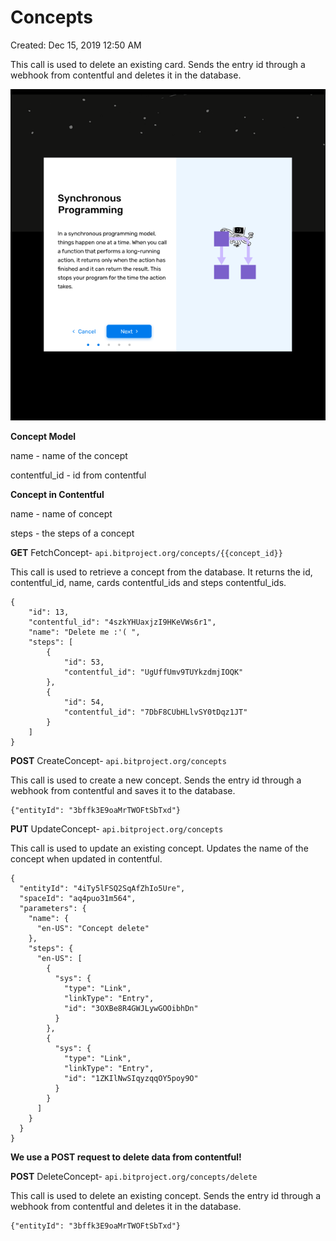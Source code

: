 # Concepts

Created: Dec 15, 2019 12:50 AM

This call is used to delete an existing card. Sends the entry id through a webhook from contentful and deletes it in the database.

![Concepts/Screen_Shot_2019-12-13_at_6.01.29_PM.png](Concepts/Screen_Shot_2019-12-13_at_6.01.29_PM.png)

**Concept Model**

name - name of the concept

contentful_id - id from contentful

**Concept in Contentful**

name - name of concept

steps - the steps of a concept

**GET** FetchConcept- `api.bitproject.org/concepts/{{concept_id}}`

This call is used to retrieve a concept from the database. It returns the id, contentful_id, name, cards contentful_ids and steps contentful_ids.

    {
        "id": 13,
        "contentful_id": "4szkYHUaxjzI9HKeVWs6r1",
        "name": "Delete me :'( ",
        "steps": [
            {
                "id": 53,
                "contentful_id": "UgUffUmv9TUYkzdmjIOQK"
            },
            {
                "id": 54,
                "contentful_id": "7DbF8CUbHLlvSY0tDqz1JT"
            }
        ]
    }

**POST** CreateConcept- `api.bitproject.org/concepts`

This call is used to create a new concept. Sends the entry id through a webhook from contentful and saves it to the database.

    {"entityId": "3bffk3E9oaMrTWOFtSbTxd"}

**PUT** UpdateConcept- `api.bitproject.org/concepts`

This call is used to update an existing concept. Updates the name of the concept when updated in contentful.

    {
      "entityId": "4iTy5lFSQ2SqAfZhIo5Ure",
      "spaceId": "aq4puo31m564",
      "parameters": {
        "name": {
          "en-US": "Concept delete"
        },
        "steps": {
          "en-US": [
            {
              "sys": {
                "type": "Link",
                "linkType": "Entry",
                "id": "3OXBe8R4GWJLywGOOibhDn"
              }
            },
            {
              "sys": {
                "type": "Link",
                "linkType": "Entry",
                "id": "1ZKIlNwSIqyzqqOY5poy9O"
              }
            }
          ]
        }
      }
    }

**We use a POST request to delete data from contentful!**

**POST** DeleteConcept- `api.bitproject.org/concepts/delete`

This call is used to delete an existing concept. Sends the entry id through a webhook from contentful and deletes it in the database.

    {"entityId": "3bffk3E9oaMrTWOFtSbTxd"}